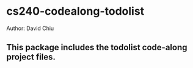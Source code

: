 # cs240-codealong-todolist

Author: David Chiu

## This package includes the todolist code-along project files.
